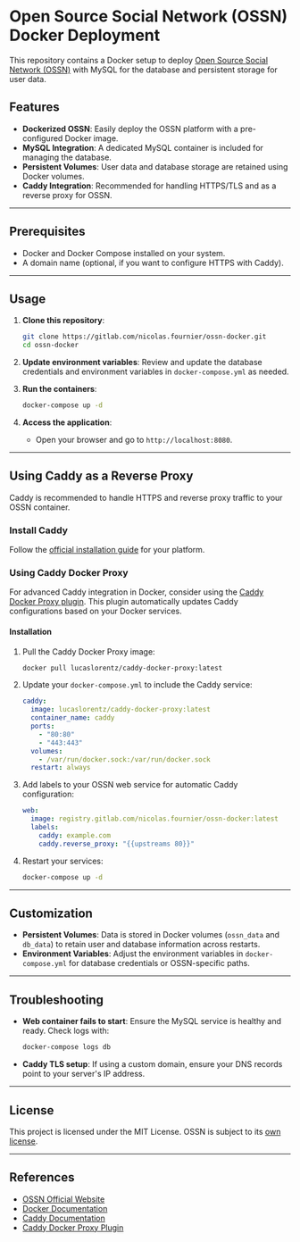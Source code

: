 
# Open Source Social Network (OSSN) Docker Deployment

This repository contains a Docker setup to deploy [Open Source Social Network (OSSN)](https://www.opensource-socialnetwork.org/) with MySQL for the database and persistent storage for user data.

## Features
- **Dockerized OSSN**: Easily deploy the OSSN platform with a pre-configured Docker image.
- **MySQL Integration**: A dedicated MySQL container is included for managing the database.
- **Persistent Volumes**: User data and database storage are retained using Docker volumes.
- **Caddy Integration**: Recommended for handling HTTPS/TLS and as a reverse proxy for OSSN.

---

## Prerequisites
- Docker and Docker Compose installed on your system.
- A domain name (optional, if you want to configure HTTPS with Caddy).

---

## Usage

1. **Clone this repository**:
   ```bash
   git clone https://gitlab.com/nicolas.fournier/ossn-docker.git
   cd ossn-docker
   ```

2. **Update environment variables**:
   Review and update the database credentials and environment variables in `docker-compose.yml` as needed.

3. **Run the containers**:
   ```bash
   docker-compose up -d
   ```

4. **Access the application**:
   - Open your browser and go to `http://localhost:8080`.

---

## Using Caddy as a Reverse Proxy

Caddy is recommended to handle HTTPS and reverse proxy traffic to your OSSN container.

### Install Caddy
Follow the [official installation guide](https://caddyserver.com/docs/install) for your platform.

### Using Caddy Docker Proxy
For advanced Caddy integration in Docker, consider using the [Caddy Docker Proxy plugin](https://github.com/lucaslorentz/caddy-docker-proxy). This plugin automatically updates Caddy configurations based on your Docker services.

#### Installation
1. Pull the Caddy Docker Proxy image:
   ```bash
   docker pull lucaslorentz/caddy-docker-proxy:latest
   ```

2. Update your `docker-compose.yml` to include the Caddy service:
   ```yaml
   caddy:
     image: lucaslorentz/caddy-docker-proxy:latest
     container_name: caddy
     ports:
       - "80:80"
       - "443:443"
     volumes:
       - /var/run/docker.sock:/var/run/docker.sock
     restart: always
   ```

3. Add labels to your OSSN web service for automatic Caddy configuration:
   ```yaml
   web:
     image: registry.gitlab.com/nicolas.fournier/ossn-docker:latest
     labels:
       caddy: example.com
       caddy.reverse_proxy: "{{upstreams 80}}"
   ```

4. Restart your services:
   ```bash
   docker-compose up -d
   ```

---

## Customization

- **Persistent Volumes**: Data is stored in Docker volumes (`ossn_data` and `db_data`) to retain user and database information across restarts.
- **Environment Variables**: Adjust the environment variables in `docker-compose.yml` for database credentials or OSSN-specific paths.

---

## Troubleshooting

- **Web container fails to start**:
  Ensure the MySQL service is healthy and ready. Check logs with:
  ```bash
  docker-compose logs db
  ```

- **Caddy TLS setup**:
  If using a custom domain, ensure your DNS records point to your server's IP address.

---

## License

This project is licensed under the MIT License. OSSN is subject to its [own license](https://www.opensource-socialnetwork.org/license).

---

## References

- [OSSN Official Website](https://www.opensource-socialnetwork.org/)
- [Docker Documentation](https://docs.docker.com/)
- [Caddy Documentation](https://caddyserver.com/docs/)
- [Caddy Docker Proxy Plugin](https://github.com/lucaslorentz/caddy-docker-proxy)
